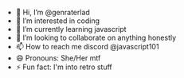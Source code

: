 - 👋 Hi, I’m @genraterlad
- 👀 I’m interested in coding 
- 🌱 I’m currently learning javascript 
- 💞️ I’m looking to collaborate on anything honestly 
- 📫 How to reach me discord @javascript101
- 😄 Pronouns: She/Her mtf
- ⚡ Fun fact: I'm into retro stuff 

<!---
genraterlad/genraterlad is a ✨ special ✨ repository because its `README.md` (this file) appears on your GitHub profile.
You can click the Preview link to take a look at your changes.
--->
